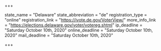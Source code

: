 +++

state_name = "Delaware"
state_abbreviation = "de"
registration_type = "online"
registration_link = "https://ivote.de.gov/VoterView/"
more_info_link = "https://elections.delaware.gov/voter/votereg.shtml"
ip_deadline = "Saturday October 10th, 2020"
online_deadline = "Saturday October 10th, 2020"
mail_deadline = "Saturday October 10th, 2020"

+++